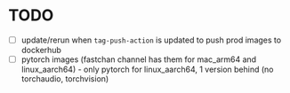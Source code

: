 # TODO

- [ ] update/rerun when `tag-push-action` is updated to push prod images to dockerhub
- [ ] pytorch images (fastchan channel has them for mac_arm64 and linux_aarch64)
      - only pytorch for linux_aarch64, 1 version behind (no torchaudio, torchvision)
